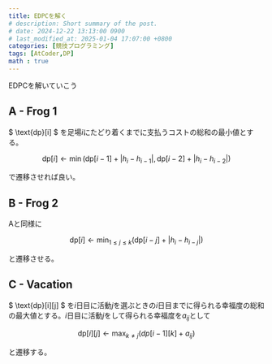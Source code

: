 ```yaml
---
title: EDPCを解く
# description: Short summary of the post.
# date: 2024-12-22 13:13:00 0900
# last_modified_at: 2025-01-04 17:07:00 +0800
categories: [競技プログラミング]
tags: [AtCoder,DP]
math : true
---
```

EDPCを解いていこう

## A - Frog 1
$ \text{dp}[i]  $ を足場$i$にたどり着くまでに支払うコストの総和の最小値とする。

$$
 \text{dp}[i] \leftarrow \min(\text{dp}[i-1]+|h_i-h_{i-1}|,\text{dp}[i-2]+|h_i-h_{i-2}| )$$

で遷移させれば良い。

## B - Frog 2
Aと同様に

$$
 \text{dp}[i] \leftarrow \min_{1\le j\le k}(\text{dp}[i-j]+|h_i-h_{i-j}|)$$

と遷移させる。

## C - Vacation
$ \text{dp}[i][j] $ を$i$日目に活動$j$を選ぶときの$i$日目までに得られる幸福度の総和の最大値とする。$i$日目に活動$j$をして得られる幸福度を$a_{ij}$として

$$
\text{dp}[i][j]\leftarrow \max_{k\neq j}(dp[i-1][k]+a_{ij})
$$

と遷移する。